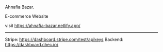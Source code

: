 Ahnafia Bazar.

E-commerce Website

visit https://ahnafia-bazar.netlify.app/










************************************************










Stripe: https://dashboard.stripe.com/test/apikeys
Backend: https://dashboard.chec.io/

